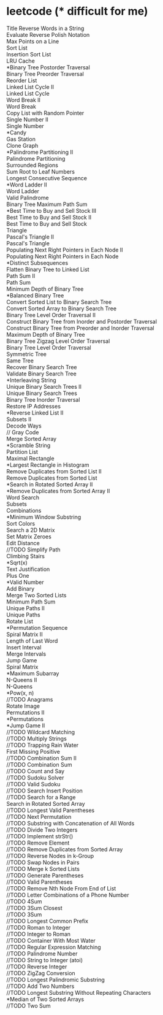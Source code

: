leetcode (* difficult for me)
========
Title
Reverse Words in a String<br>
Evaluate Reverse Polish Notation<br>
Max Points on a Line<br>
Sort List<br>
Insertion Sort List<br>
LRU Cache<br>
*Binary Tree Postorder Traversal<br>
Binary Tree Preorder Traversal<br>
Reorder List<br>
Linked List Cycle II<br>
Linked List Cycle<br>
Word Break II<br>
Word Break<br>
Copy List with Random Pointer<br>
Single Number II<br>
Single Number<br>
*Candy<br>
Gas Station<br>
Clone Graph<br>
*Palindrome Partitioning II<br>
Palindrome Partitioning<br>
Surrounded Regions<br>
Sum Root to Leaf Numbers<br>
Longest Consecutive Sequence<br>
*Word Ladder II<br>
Word Ladder<br>
Valid Palindrome<br>
Binary Tree Maximum Path Sum<br>
*Best Time to Buy and Sell Stock III<br>
Best Time to Buy and Sell Stock II<br>
Best Time to Buy and Sell Stock<br>
Triangle<br>
Pascal's Triangle II<br>
Pascal's Triangle<br>
Populating Next Right Pointers in Each Node II<br>
Populating Next Right Pointers in Each Node<br>
*Distinct Subsequences<br>
Flatten Binary Tree to Linked List<br>
Path Sum II<br>
Path Sum<br>
Minimum Depth of Binary Tree<br>
*Balanced Binary Tree<br>
Convert Sorted List to Binary Search Tree<br>
Convert Sorted Array to Binary Search Tree<br>
Binary Tree Level Order Traversal II<br>
Construct Binary Tree from Inorder and Postorder Traversal<br>
Construct Binary Tree from Preorder and Inorder Traversal<br>
Maximum Depth of Binary Tree<br>
Binary Tree Zigzag Level Order Traversal<br>
Binary Tree Level Order Traversal<br>
Symmetric Tree<br>
Same Tree<br>
Recover Binary Search Tree<br>
Validate Binary Search Tree<br>
*Interleaving String<br>
Unique Binary Search Trees II<br>
Unique Binary Search Trees<br>
Binary Tree Inorder Traversal<br>
Restore IP Addresses<br>
*Reverse Linked List II<br>
Subsets II<br>
Decode Ways<br>
// Gray Code<br>
Merge Sorted Array<br>
*Scramble String<br>
Partition List<br>
Maximal Rectangle<br>
*Largest Rectangle in Histogram<br>
Remove Duplicates from Sorted List II<br>
Remove Duplicates from Sorted List<br>
*Search in Rotated Sorted Array II<br>
*Remove Duplicates from Sorted Array II<br>
Word Search<br>
Subsets<br>
Combinations<br>
*Minimum Window Substring<br>
Sort Colors<br>
Search a 2D Matrix<br>
Set Matrix Zeroes<br>
Edit Distance<br>
//TODO Simplify Path<br>
Climbing Stairs<br>
*Sqrt(x)<br>
Text Justification<br>
Plus One<br>
*Valid Number<br>
Add Binary<br>
Merge Two Sorted Lists<br>
Minimum Path Sum<br>
Unique Paths II<br>
Unique Paths<br>
Rotate List<br>
*Permutation Sequence<br>
Spiral Matrix II<br>
Length of Last Word<br>
Insert Interval<br>
Merge Intervals<br>
Jump Game<br>
Spiral Matrix<br>
*Maximum Subarray<br>
N-Queens II<br>
N-Queens<br>
*Pow(x, n)<br>
//TODO Anagrams<br>
Rotate Image<br>
Permutations II<br>
*Permutations<br>
*Jump Game II<br>
//TODO Wildcard Matching<br>
//TODO Multiply Strings<br>
//TODO Trapping Rain Water<br>
First Missing Positive<br>
//TODO Combination Sum II<br>
//TODO Combination Sum<br>
//TODO Count and Say<br>
//TODO Sudoku Solver<br>
//TODO Valid Sudoku<br>
//TODO Search Insert Position<br>
//TODO Search for a Range<br>
Search in Rotated Sorted Array<br>
//TODO Longest Valid Parentheses<br>
//TODO Next Permutation<br>
//TODO Substring with Concatenation of All Words<br>
//TODO Divide Two Integers<br>
//TODO Implement strStr()<br>
//TODO Remove Element<br>
//TODO Remove Duplicates from Sorted Array<br>
//TODO Reverse Nodes in k-Group<br>
//TODO Swap Nodes in Pairs<br>
//TODO Merge k Sorted Lists<br>
//TODO Generate Parentheses<br>
//TODO Valid Parentheses<br>
//TODO Remove Nth Node From End of List<br>
//TODO Letter Combinations of a Phone Number<br>
//TODO 4Sum<br>
//TODO 3Sum Closest<br>
//TODO 3Sum<br>
//TODO Longest Common Prefix<br>
//TODO Roman to Integer<br>
//TODO Integer to Roman<br>
//TODO Container With Most Water<br>
//TODO Regular Expression Matching<br>
//TODO Palindrome Number<br>
//TODO String to Integer (atoi)<br>
//TODO Reverse Integer<br>
//TODO ZigZag Conversion<br>
//TODO Longest Palindromic Substring<br>
//TODO Add Two Numbers<br>
//TODO Longest Substring Without Repeating Characters<br>
*Median of Two Sorted Arrays<br>
//TODO Two Sum<br>
